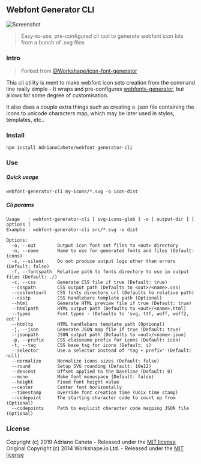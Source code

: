 ## Webfont Generator CLI

![Screenshot](https://camo.githubusercontent.com/7aaef96033be671fa29297c0efd6c50f97a502f6/68747470733a2f2f692e6375626575706c6f61642e636f6d2f65597736766a2e706e67)

> Easy-to-use, pre-configured cli tool to generate webfont icon kits from a bunch of .svg files

### Intro

> Forked from [@Workshape/icon-font-generator](https://github.com/Workshape/icon-font-generator)  

This cli utility is ment to make webfont icon sets creation from the command line really simple - It wraps and pre-configures [webfonts-generator](https://www.npmjs.com/package/webfonts-generator), but allows for some degree of customisation.

It also does a couple extra things such as creating a .json file containing the icons to unicode characters map, which may be later used in styles, templates, etc..

### Install

```
npm install AdrianoCahete/webfont-generator-cli
```

### Use

##### Quick usage

```
webfont-generator-cli my-icons/*.svg -o icon-dist
```

##### Cli params

```
Usage   : webfont-generator-cli [ svg-icons-glob ] -o [ output-dir ] [ options ]
Example : webfont-generator-cli src/*.svg -o dist

Options:
  -o, --out        Output icon font set files to <out> directory
  -n, --name       Name to use for generated fonts and files (Default: icons)
  -s, --silent     Do not produce output logs other than errors (Default: false)
  -f, --fontspath  Relative path to fonts directory to use in output files (Default: ./)
  -c, --css        Generate CSS file if true (Default: true)
  --csspath        CSS output path (Defaults to <out>/<name>.css)
  --cssfontsurl    CSS fonts directory url (Defaults to relative path)
  --csstp          CSS handlebars template path (Optional)
  --html           Generate HTML preview file if true (Default: true)
  --htmlpath       HTML output path (Defaults to <out>/<name>.html)
  --types          Font types - (Defaults to 'svg, ttf, woff, woff2, eot')
  --htmltp         HTML handlebars template path (Optional)
  -j, --json       Generate JSON map file if true (Default: true)
  --jsonpath       JSON output path (Defaults to <out>/<name>.json)
  -p, --prefix     CSS classname prefix for icons (Default: icon)
  -t, --tag        CSS base tag for icons (Default: i)  
  --selector       Use a selector instead of 'tag + prefix' (Default: null)
  --normalize      Normalize icons sizes (Default: false)
  --round          Setup SVG rounding (Default: 10e12)
  --descent        Offset applied to the baseline (Default: 0)
  --mono           Make font monospace (Default: false)
  --height         Fixed font height value
  --center         Center font horizontally
  --timestamp      Override font creation time (Unix time stamp)
  --codepoint      The starting character code to count up from (Optional)
  --codepoints     Path to explicit character code mapping JSON file (Optional)
```


### License

Copyright (c) 2019 Adriano Cahete - Released under the [MIT license](https://github.com/AdrianoCahete/webfont-generator-cli/blob/master/LICENSE)  
Original Copyright (c) 2014 Workshape.io Ltd. - Released under the [MIT license](https://github.com/Workshape/icon-font-generator/blob/master/LICENSE)
